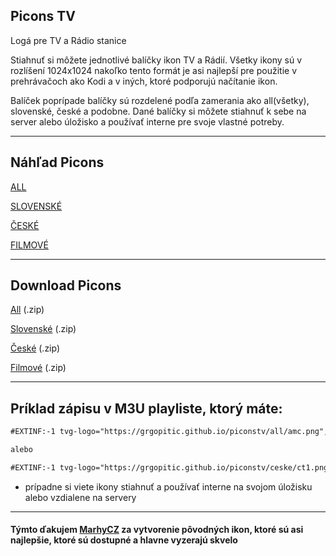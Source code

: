 ## Picons TV
Logá pre TV a Rádio stanice


Stiahnuť si môžete jednotlivé balíčky ikon TV a Rádií. Všetky ikony sú v rozlíšení 1024x1024 nakoľko tento formát je asi najlepší pre použitie v prehrávačoch ako Kodi a v iných, ktoré podporujú načítanie ikon.


Balíček poprípade balíčky sú rozdelené podľa zamerania ako all(všetky), slovenské, české a podobne. Dané balíčky si môžete stiahnuť k sebe na server alebo úložisko a používať interne pre svoje vlastné potreby.

<hr>

## Náhľad Picons

[ALL](https://github.com/GrgoPitic/piconstv/tree/master/all)

[SLOVENSKÉ](https://github.com/GrgoPitic/piconstv/tree/master/slovenske)

[ČESKÉ](https://github.com/GrgoPitic/piconstv/tree/master/ceske)

[FILMOVÉ](https://github.com/GrgoPitic/piconstv/tree/master/filmove)

<hr>

## Download Picons
 
[All](https://minhaskamal.github.io/DownGit/#/home?url=https://github.com/GrgoPitic/piconstv/tree/main/all) (.zip) 

[Slovenské](https://minhaskamal.github.io/DownGit/#/home?url=https://github.com/GrgoPitic/piconstv/tree/main/slovenske) (.zip) 

[České](https://minhaskamal.github.io/DownGit/#/home?url=https://github.com/GrgoPitic/piconstv/tree/main/ceske) (.zip)

[Filmové](https://minhaskamal.github.io/DownGit/#/home?url=https://github.com/GrgoPitic/piconstv/tree/main/filmove) (.zip)

<hr>

## Príklad zápisu v M3U playliste, ktorý máte:

```markdown
#EXTINF:-1 tvg-logo="https://grgopitic.github.io/piconstv/all/amc.png", AMC

alebo

#EXTINF:-1 tvg-logo="https://grgopitic.github.io/piconstv/ceske/ct1.png", ČT1

```
- prípadne si viete ikony stiahnuť a používať interne na svojom úložisku alebo vzdialene na servery

<hr>

#### Týmto ďakujem [MarhyCZ](https://github.com/MarhyCZ/picons) za vytvorenie pôvodných ikon, ktoré sú asi najlepšie, ktoré sú dostupné a hlavne vyzerajú skvelo
